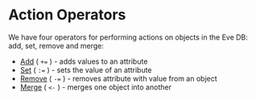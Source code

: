 # Action Operators

We have four operators for performing actions on objects in the Eve DB: add, set, remove and merge:

- [Add](add) ( `+=` ) - adds values to an attribute
- [Set](set) ( `:=` ) - sets the value of an attribute
- [Remove](remove) ( `-=` ) - removes attribute with value from an object
- [Merge](merge) ( `<-` ) - merges one object into another